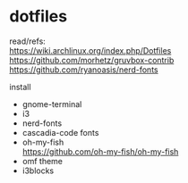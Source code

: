 # dotfiles

read/refs:  
https://wiki.archlinux.org/index.php/Dotfiles  
https://github.com/morhetz/gruvbox-contrib  
https://github.com/ryanoasis/nerd-fonts


install
* gnome-terminal
* i3
* nerd-fonts
* cascadia-code fonts
* oh-my-fish  
https://github.com/oh-my-fish/oh-my-fish
 * omf theme
* i3blocks

